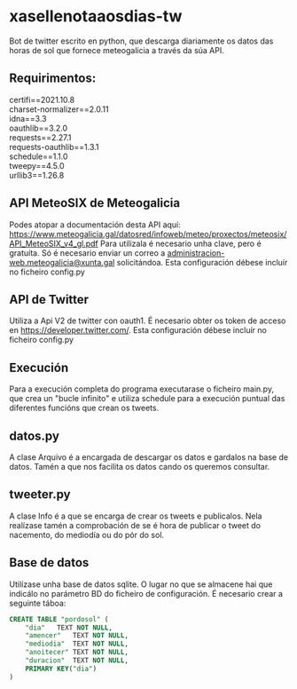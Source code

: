 # xasellenotaaosdias-tw
Bot de twitter escrito en python, que descarga diariamente os datos das horas de sol que fornece meteogalicia a través da súa API.

## Requirimentos:

certifi==2021.10.8    
charset-normalizer==2.0.11  
idna==3.3     
oauthlib==3.2.0     
requests==2.27.1      
requests-oauthlib==1.3.1      
schedule==1.1.0     
tweepy==4.5.0     
urllib3==1.26.8     

## API MeteoSIX de Meteogalicia
Podes atopar a documentación desta API aquí: https://www.meteogalicia.gal/datosred/infoweb/meteo/proxectos/meteosix/API_MeteoSIX_v4_gl.pdf
Para utilizala é necesario unha clave, pero é gratuíta. Só é necesario enviar un correo a administracion-web.meteogalicia@xunta.gal solicitándoa.
Esta configuración débese incluír no ficheiro config.py

## API de Twitter
Utiliza a Api V2 de twitter con oauth1. É necesario obter os token de acceso en https://developer.twitter.com/.
Esta configuración débese incluír no ficheiro config.py

## Execución
Para a execución completa do programa executarase o ficheiro main.py, que crea un "bucle infinito" e utiliza schedule para a execución puntual das diferentes funcións que crean os tweets.

## datos.py
A clase Arquivo é a encargada de descargar os datos e gardalos na base de datos. Tamén a que nos facilita os datos cando os queremos consultar.

## tweeter.py
A clase Info é a que se encarga de crear os tweets e publicalos. Nela realízase tamén a comprobación de se é hora de publicar o tweet do nacemento, do mediodía ou do pór do sol.

## Base de datos
Utilízase unha base de datos sqlite. O lugar no que se almacene hai que indicálo no parámetro BD do ficheiro de configuración.
É necesario crear a seguinte táboa:
```sql
CREATE TABLE "pordosol" (
	"dia"	TEXT NOT NULL,
	"amencer"	TEXT NOT NULL,
	"mediodia"	TEXT NOT NULL,
	"anoitecer"	TEXT NOT NULL,
	"duracion"	TEXT NOT NULL,
	PRIMARY KEY("dia")
)
```
